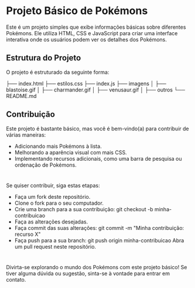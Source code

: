 # Projeto Básico de Pokémons
Este é um projeto simples que exibe informações básicas sobre diferentes Pokémons. Ele utiliza HTML, CSS e JavaScript para criar uma interface interativa onde os usuários podem ver os detalhes dos Pokémons.

## Estrutura do Projeto
O projeto é estruturado da seguinte forma:

├── index.html
├── estilos.css
├── index.js
├── imagens
│   ├── blastoise.gif
│   ├── charmander.gif
│   ├── venusaur.gif
│   ├── outros
└── README.md
## Contribuição
Este projeto é bastante básico, mas você é bem-vindo(a) para contribuir de várias maneiras:

- Adicionando mais Pokémons à lista.
- Melhorando a aparência visual com mais CSS.
- Implementando recursos adicionais, como uma barra de pesquisa ou ordenação de Pokémons.
#
Se quiser contribuir, siga estas etapas:

- Faça um fork deste repositório.
- Clone o fork para o seu computador.
- Crie uma branch para a sua contribuição: git checkout -b minha-contribuicao
- Faça as alterações desejadas.
- Faça commit das suas alterações: git commit -m "Minha contribuição: recurso X"
- Faça push para a sua branch: git push origin minha-contribuicao
Abra um pull request neste repositório.
#
Divirta-se explorando o mundo dos Pokémons com este projeto básico! Se tiver alguma dúvida ou sugestão, sinta-se à vontade para entrar em contato.


